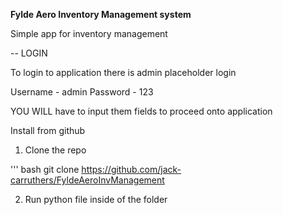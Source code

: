 **Fylde Aero Inventory Management system**

Simple app for inventory management


-- LOGIN 

To login to application there is admin placeholder login

Username - admin
Password - 123

YOU WILL have to input them fields to proceed onto application





Install from github 

1. Clone the repo

''' bash
git clone https://github.com/jack-carruthers/FyldeAeroInvManagement


2. Run python file inside of the folder
